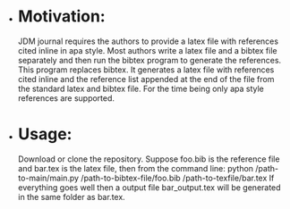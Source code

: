 * # Motivation:
  JDM journal requires the authors to provide a latex file  with references cited 
  inline in apa style. Most authors write a latex file and a bibtex file
  separately and then run the bibtex program to generate the references.
  This program replaces bibtex. It generates a latex file with references cited
  inline and the reference list appended at the end of the file from the standard
  latex and bibtex file. For the time being only apa style references are supported.

* # Usage:
  Download or clone the repository. Suppose foo.bib is the reference file and 
  bar.tex is the latex file, then from the command line:
  python /path-to-main/main.py /path-to-bibtex-file/foo.bib /path-to-texfile/bar.tex
  If everything goes well then a output file bar_output.tex will be generated in
  the same folder as bar.tex.
